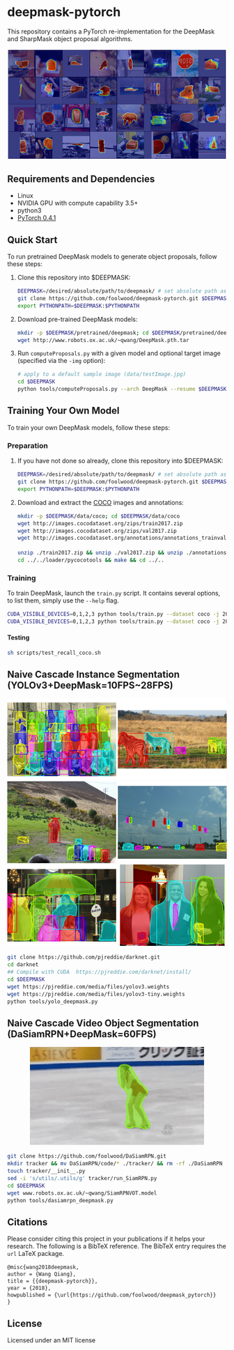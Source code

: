 # deepmask-pytorch

This repository contains a PyTorch re-implementation for the DeepMask and SharpMask object proposal algorithms.

<div align="center">
  <img src="data/heatmap.png" width="700px" />
</div>

## Requirements and Dependencies
* Linux
* NVIDIA GPU with compute capability 3.5+
* python3
* [PyTorch 0.4.1](https://pytorch.org/)

## Quick Start
To run pretrained DeepMask models to generate object proposals, follow these steps:

1. Clone this repository into $DEEPMASK:

   ```bash
   DEEPMASK=/desired/absolute/path/to/deepmask/ # set absolute path as desired
   git clone https://github.com/foolwood/deepmask-pytorch.git $DEEPMASK
   export PYTHONPATH=$DEEPMASK:$PYTHONPATH
   ```

2. Download pre-trained DeepMask models:

   ```bash
   mkdir -p $DEEPMASK/pretrained/deepmask; cd $DEEPMASK/pretrained/deepmask
   wget http://www.robots.ox.ac.uk/~qwang/DeepMask.pth.tar
   ```

3. Run `computeProposals.py` with a given model and optional target image (specified via the `-img` option):

   ```bash
   # apply to a default sample image (data/testImage.jpg)
   cd $DEEPMASK
   python tools/computeProposals.py --arch DeepMask --resume $DEEPMASK/pretrained/deepmask/DeepMask.pth.tar --img /path/to/image.jpg
   ```

## Training Your Own Model
To train your own DeepMask models, follow these steps:

### Preparation
1. If you have not done so already, clone this repository into $DEEPMASK:

   ```bash
   DEEPMASK=/desired/absolute/path/to/deepmask/ # set absolute path as desired
   git clone https://github.com/foolwood/deepmask-pytorch.git $DEEPMASK
   export PYTHONPATH=$DEEPMASK:$PYTHONPATH
   ```

2. Download and extract the [COCO](http://mscoco.org/) images and annotations:

   ```bash
   mkdir -p $DEEPMASK/data/coco; cd $DEEPMASK/data/coco
   wget http://images.cocodataset.org/zips/train2017.zip
   wget http://images.cocodataset.org/zips/val2017.zip
   wget http://images.cocodataset.org/annotations/annotations_trainval2017.zip

   unzip ./train2017.zip && unzip ./val2017.zip && unzip ./annotations_trainval2017.zip
   cd ../../loader/pycocotools && make && cd ../..
   ```

### Training
To train DeepMask, launch the `train.py` script. It contains several options, to list them, simply use the `--help` flag.

```bash
CUDA_VISIBLE_DEVICES=0,1,2,3 python tools/train.py --dataset coco -j 20 --freeze_bn
CUDA_VISIBLE_DEVICES=0,1,2,3 python tools/train.py --dataset coco -j 20 --arch SharpMask --freeze_bn
```

#### Testing
```bash
sh scripts/test_recall_coco.sh
```

## Naive Cascade Instance Segmentation (YOLOv3+DeepMask=10FPS~28FPS)

<div align="center">
  <img src="data/00129.jpg" width="250px" />
  <img src="data/00149.jpg" width="250px" />
  <img src="data/00182.jpg" width="250px" />
  <img src="data/00311.jpg" width="250px" />
  <img src="data/00358.jpg" width="250px" />
  <img src="data/00507.jpg" width="250px" />
</div>

```bash
git clone https://github.com/pjreddie/darknet.git
cd darknet
## Compile with CUDA  https://pjreddie.com/darknet/install/
cd $DEEPMASK
wget https://pjreddie.com/media/files/yolov3.weights
wget https://pjreddie.com/media/files/yolov3-tiny.weights
python tools/yolo_deepmask.py
```

## Naive Cascade Video Object Segmentation (DaSiamRPN+DeepMask=60FPS)

<div align="center">
  <img src="data/vos.gif" width="400px" />
</div>

```bash
git clone https://github.com/foolwood/DaSiamRPN.git
mkdir tracker && mv DaSiamRPN/code/* ./tracker/ && rm -rf ./DaSiamRPN
touch tracker/__init__.py
sed -i 's/utils/.utils/g' tracker/run_SiamRPN.py
cd $DEEPMASK
wget www.robots.ox.ac.uk/~qwang/SiamRPNVOT.model
python tools/dasiamrpn_deepmask.py
```


## Citations
Please consider citing this project in your publications if it helps your research. The following is a BibTeX reference. The BibTeX entry requires the `url` LaTeX package.
```
@misc{wang2018deepmask,
author = {Wang Qiang},
title = {{deepmask-pytorch}},
year = {2018},
howpublished = {\url{https://github.com/foolwood/deepmask_pytorch}}
}
```

## License

Licensed under an MIT license
